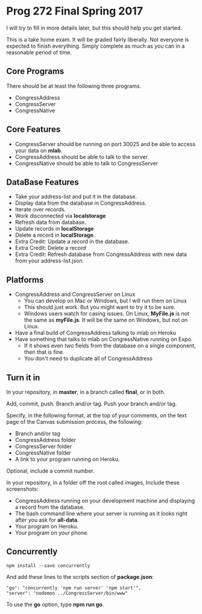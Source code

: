 # Prog 272 Final Spring 2017

I will try to fill in more details later, but this should help you get started.

This is a take home exam. It will be graded fairly liberally. Not everyone is expected to finish everything. Simply complete as much as you can in a reasonable period of time.

## Core Programs

There should be at least the following three programs.

- CongressAddress
- CongressServer
- CongressNative

## Core Features

- CongressServer should be running on port 30025 and be able to access your data on **mlab**.
- CongressAddress should be able to talk to the server.
- CongressNative should be able to talk to CongressServer

## DataBase Features

- Take your address-list and put it in the database.
- Display data from the database in CongressAddress.
- Iterate over records.
- Work disconnected via **localstorage**
- Refresh data from database.
- Update records in **localStorage**
- Delete a record in **localStorage**.
- Extra Credit: Update a record in the database.
- Extra Credit: Delete a record
- Extra Credit: Refresh database from CongressAddress with new data from your address-list.json.

## Platforms

- CongressAddress and CongressServer on Linux
  - You can develop on Mac or Windows, but I will run them on Linux
  - This should just work. But you might want to try it to be sure.
  - Windows users watch for casing issues. On Linux, **MyFile.js** is not the same as **myFile.js**. It will be the same on Windows, but not on Linux.
- Have a final build of CongressAddress talking to mlab on Heroku
- Have something that talks to mlab on CongressNative running on Expo.
  - If it shows even two fields from the database on a single component, then that is fine.
  - You don't need to duplicate all of CongressAddress

## Turn it in

In your repository, in **master**, in a branch called **final**, or in both.

Add, commit, push. Branch and/or tag. Push your branch and/or tag.

Specify, in the following format, at the top of your comments, on the text page of the Canvas submission process, the following:

- Branch and/or tag
- CongressAddress folder
- CongressServer folder
- CongressNative folder
- A link to your program running on Heroku.

Optional, include a commit number.

In your repository, in a folder off the root called images, Include these screenshots:

- CongressAddress running on your development machine and displaying a record from the database.
- The bash command line where your server is running as it looks right after you ask for **all-data**.
- Your program on Heroku.
- Your program on your phone.

## Concurrently

```
npm install --save concurrently
```

And add these lines to the scripts section of **package.json**:

```
"go": "concurrently 'npm run server' 'npm start'",
"server": "nodemon ../CongressServer/bin/www"
```

To use the **go** option, type **npm run go**.
